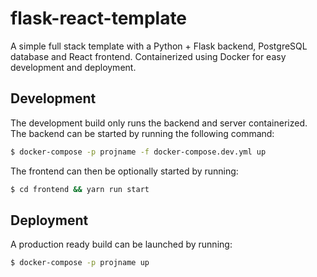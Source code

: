 # flask-react-template
A simple full stack template with a Python + Flask backend, PostgreSQL database and React frontend. Containerized using Docker for easy development and deployment.

## Development
The development build only runs the backend and server containerized. The backend can be started by running the following command:
```sh
$ docker-compose -p projname -f docker-compose.dev.yml up
```

The frontend can then be optionally started by running:
```sh
$ cd frontend && yarn run start
```

## Deployment
A production ready build can be launched by running:
```sh
$ docker-compose -p projname up
```
